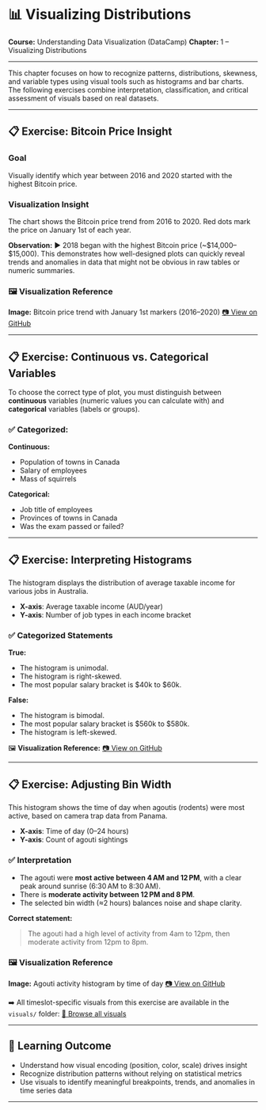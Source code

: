 # 📊 Visualizing Distributions

**Course:** Understanding Data Visualization (DataCamp)
**Chapter:** 1 – Visualizing Distributions

---

This chapter focuses on how to recognize patterns, distributions, skewness, and variable types using visual tools such as histograms and bar charts. The following exercises combine interpretation, classification, and critical assessment of visuals based on real datasets.

---

## 📋 Exercise: Bitcoin Price Insight

### Goal

Visually identify which year between 2016 and 2020 started with the highest Bitcoin price.

### Visualization Insight

The chart shows the Bitcoin price trend from 2016 to 2020. Red dots mark the price on January 1st of each year.

**Observation:**
▶️ 2018 began with the highest Bitcoin price (\~\$14,000–\$15,000).
This demonstrates how well-designed plots can quickly reveal trends and anomalies in data that might not be obvious in raw tables or numeric summaries.

### 🖼️ Visualization Reference

**Image:** Bitcoin price trend with January 1st markers (2016–2020)
[📷 View on GitHub](https://github.com/VibeHarboe/Understanding-Data-Visualization/blob/7c1df77eb232399255092be0925880064fac201b/visuals/1.%20Motivating-visualization.png)

---

## 📋 Exercise: Continuous vs. Categorical Variables

To choose the correct type of plot, you must distinguish between **continuous** variables (numeric values you can calculate with) and **categorical** variables (labels or groups).

### ✅ Categorized:

**Continuous:**

* Population of towns in Canada
* Salary of employees
* Mass of squirrels

**Categorical:**

* Job title of employees
* Provinces of towns in Canada
* Was the exam passed or failed?

---

## 📋 Exercise: Interpreting Histograms

The histogram displays the distribution of average taxable income for various jobs in Australia.

* **X-axis**: Average taxable income (AUD/year)
* **Y-axis**: Number of job types in each income bracket

### ✅ Categorized Statements

**True:**

* The histogram is unimodal.
* The histogram is right-skewed.
* The most popular salary bracket is \$40k to \$60k.

**False:**

* The histogram is bimodal.
* The most popular salary bracket is \$560k to \$580k.
* The histogram is left-skewed.

🖼️ **Visualization Reference:**
[📷 View on GitHub](https://github.com/VibeHarboe/Understanding-Data-Visualization/blob/26e784e805727f0ff945bac19e94af701418ae61/visuals/Interpreting%20histograms.png)

---

## 📋 Exercise: Adjusting Bin Width

This histogram shows the time of day when agoutis (rodents) were most active, based on camera trap data from Panama.

* **X-axis**: Time of day (0–24 hours)
* **Y-axis**: Count of agouti sightings

### ✅ Interpretation

* The agouti were **most active between 4 AM and 12 PM**, with a clear peak around sunrise (6:30 AM to 8:30 AM).
* There is **moderate activity between 12 PM and 8 PM**.
* The selected bin width (≈2 hours) balances noise and shape clarity.

**Correct statement:**

> The agouti had a high level of activity from 4am to 12pm, then moderate activity from 12pm to 8pm.

### 🖼️ Visualization Reference

**Image:** Agouti activity histogram by time of day
[📷 View on GitHub](https://github.com/VibeHarboe/Understanding-Data-Visualization/blob/26e784e805727f0ff945bac19e94af701418ae61/visuals/Adjusting%20bin%20width/2%20hours_Adjusting%20bin%20width.PNG)

➡️ All timeslot-specific visuals from this exercise are available in the `visuals/` folder:
[📁 Browse all visuals](https://github.com/VibeHarboe/Understanding-Data-Visualization/tree/main/visuals)

---

## 🧠 Learning Outcome

* Understand how visual encoding (position, color, scale) drives insight
* Recognize distribution patterns without relying on statistical metrics
* Use visuals to identify meaningful breakpoints, trends, and anomalies in time series data

---

